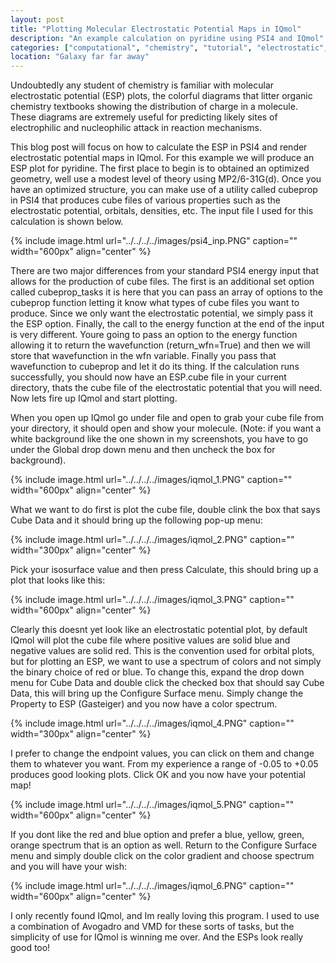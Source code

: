 ```yaml
---
layout: post
title: "Plotting Molecular Electrostatic Potential Maps in IQmol"
description: "An example calculation on pyridine using PSI4 and IQmol"
categories: ["computational", "chemistry", "tutorial", "electrostatic", "potential", "PSI4", "IQmol"]
location: "Galaxy far far away"
---
```


Undoubtedly any student of chemistry is familiar with molecular electrostatic potential (ESP) plots, the colorful diagrams that litter organic chemistry textbooks showing the distribution of charge in a molecule. These diagrams are extremely useful for predicting likely sites of electrophilic and nucleophilic attack in reaction mechanisms. 

This blog post will focus on how to calculate the ESP in PSI4 and render electrostatic potential maps in IQmol. For this example we will produce an ESP plot for pyridine. The first place to begin is to obtained an optimized geometry, well use a modest level of theory using MP2/6-31G(d). Once you have an optimized structure, you can make use of a utility called cubeprop in PSI4 that produces cube files of various properties such as the electrostatic potential, orbitals, densities, etc. The input file I used for this calculation is shown below.

{% include image.html url="../../../../images/psi4_inp.PNG" caption="" width="600px" align="center" %}  

There are two major differences from your standard PSI4 energy input that allows for the production of cube files. The first is an additional set option called cubeprop_tasks it is here that you can pass an array of options to the cubeprop function letting it know what types of cube files you want to produce. Since we only want the electrostatic potential, we simply pass it the ESP option. Finally, the call to the energy function at the end of the input is very different. Youre going to pass an option to the energy function allowing it to return the wavefunction (return_wfn=True) and then we will store that wavefunction in the wfn variable. Finally you pass that wavefunction to cubeprop and let it do its thing. If the calculation runs successfully, you should now have an ESP.cube file in your current directory, thats the cube file of the electrostatic potential that you will need. Now lets fire up IQmol and start plotting.

When you open up IQmol go under file and open to grab your cube file from your directory, it should open and show your molecule. (Note: if you want a white background like the one shown in my screenshots, you have to go under the Global drop down menu and then uncheck the box for background). 

{% include image.html url="../../../../images/iqmol_1.PNG" caption="" width="600px" align="center" %}  

What we want to do first is plot the cube file, double clink the box that says Cube Data and it should bring up the following pop-up menu:

{% include image.html url="../../../../images/iqmol_2.PNG" caption="" width="300px" align="center" %}


Pick your isosurface value and then press Calculate, this should bring up a plot that looks like this:

{% include image.html url="../../../../images/iqmol_3.PNG" caption="" width="600px" align="center" %}  

Clearly this doesnt yet look like an electrostatic potential plot, by default IQmol will plot the cube file where positive values are solid blue and negative values are solid red. This is the convention used for orbital plots, but for plotting an ESP, we want to use a spectrum of colors and not simply the binary choice of red or blue. To change this, expand the drop down menu for Cube Data and double click the checked box that should say Cube Data, this will bring up the Configure Surface menu. Simply change the Property to ESP (Gasteiger) and you now have a color spectrum. 

{% include image.html url="../../../../images/iqmol_4.PNG" caption="" width="300px" align="center" %}  

I prefer to change the endpoint values, you can click on them and change them to whatever you want. From my experience a range of -0.05 to +0.05 produces good looking plots. Click OK and you now have your potential map!

{% include image.html url="../../../../images/iqmol_5.PNG" caption="" width="600px" align="center" %}  


If you dont like the red and blue option and prefer a blue, yellow, green, orange spectrum that is an option as well. Return to the Configure Surface menu and simply double click on the color gradient and choose spectrum and you will have your wish:

{% include image.html url="../../../../images/iqmol_6.PNG" caption="" width="600px" align="center" %}  

I only recently found IQmol, and Im really loving this program. I used to use a combination of Avogadro and VMD for these sorts of tasks, but the simplicity of use for IQmol is winning me over. And the ESPs look really good too!
